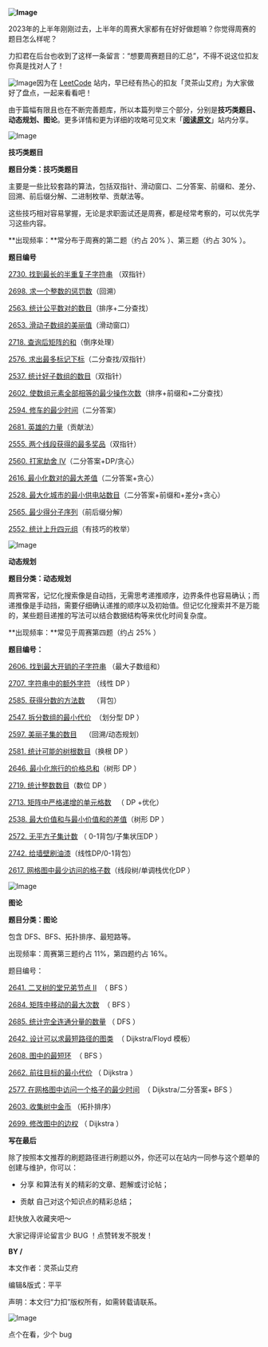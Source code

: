 **![Image](https://mmbiz.qpic.cn/mmbiz_gif/safvsE6UjgeIOHPUniaibDRxuNXOWze26DunZsuTNHozZ396PHh9CL4mTn2yLJXOcKwg6HZR5b7G6OJAJl82YwnQ/640?wx_fmt=gif&wxfrom=5&wx_lazy=1&tp=webp)**  

2023年的上半年刚刚过去，上半年的周赛大家都有在好好做题嘛？你觉得周赛的题目怎么样呢？

力扣君在后台也收到了这样一条留言：“想要周赛题目的汇总”，不得不说这位扣友你真是找对人了！

![Image](https://mmbiz.qpic.cn/sz_mmbiz_png/safvsE6Ujgc8EiaZx1vQuQoyBPQVg4RUjTzmlPRgA7FEI8YPmnUO4GQiaPMRYqnbryic194BCbL38ibFGorlh2brzQ/640?wx_fmt=png&tp=webp&wxfrom=5&wx_lazy=1&wx_co=1)因为在 [LeetCode](https://leetcode.cn/?utm_campaign=lcsocial&utm_medium=article&utm_source=wechat_lc01&utm_content=20230713&utm_term=expertise) 站内，早已经有热心的扣友「灵茶山艾府」为大家做好了盘点，一起来看看吧！

由于篇幅有限且也在不断完善题库，所以本篇列举三个部分，分别是**技巧类题目、动态规划、图论**。更多详情和更为详细的攻略可见文末「[**阅读原文**](https://leetcode.cn/circle/discuss/v2RXSN/?utm_campaign=lcsocial&utm_medium=article&utm_source=wechat_lc01&utm_content=20230713&utm_term=expertise)」站内分享。

![Image](https://mmbiz.qpic.cn/mmbiz_png/safvsE6UjgfSJmSnacGdeNmPqoibYuM50qO3MRLzy63Cic9FE3BwecIClprTv2S5VtmljrFNcIHnXCB5KpyR659A/640?wx_fmt=png&tp=webp&wxfrom=5&wx_lazy=1&wx_co=1)

**技巧类题目**

**题目分类：技巧类题目**

主要是一些比较套路的算法，包括双指针、滑动窗口、二分答案、前缀和、差分、回溯、前后缀分解、二进制枚举、贡献法等。

这些技巧相对容易掌握，无论是求职面试还是周赛，都是经常考察的，可以优先学习这些内容。

**出现频率：**常分布于周赛的第二题（约占 20% ）、第三题（约占 30% ）。

**题目编号**

[2730\. 找到最长的半重复子字符串](https://leetcode.cn/problems/find-the-longest-semi-repetitive-substring/?utm_campaign=lcsocial&utm_medium=article&utm_source=wechat_lc01&utm_content=20230713&utm_term=expertise) （双指针）

[2698\. 求一个整数的惩罚数](https://leetcode.cn/problems/find-the-punishment-number-of-an-integer/?utm_campaign=lcsocial&utm_medium=article&utm_source=wechat_lc01&utm_content=20230713&utm_term=expertise)（回溯）

[2563\. 统计公平数对的数目](https://leetcode.cn/problems/count-the-number-of-fair-pairs/?utm_campaign=lcsocial&utm_medium=article&utm_source=wechat_lc01&utm_content=20230713&utm_term=expertise)（排序+二分查找）

[2653\. 滑动子数组的美丽值](https://leetcode.cn/problems/sliding-subarray-beauty/?utm_campaign=lcsocial&utm_medium=article&utm_source=wechat_lc01&utm_content=20230713&utm_term=expertise)（滑动窗口）

[2718\. 查询后矩阵的和](https://leetcode.cn/problems/sum-of-matrix-after-queries/?utm_campaign=lcsocial&utm_medium=article&utm_source=wechat_lc01&utm_content=20230713&utm_term=expertise)（倒序处理）

[2576\. 求出最多标记下标](https://leetcode.cn/problems/find-the-maximum-number-of-marked-indices/?utm_campaign=lcsocial&utm_medium=article&utm_source=wechat_lc01&utm_content=20230713&utm_term=expertise)（二分查找/双指针）

[2537\. 统计好子数组的数目](https://leetcode.cn/problems/count-the-number-of-good-subarrays/?utm_campaign=lcsocial&utm_medium=article&utm_source=wechat_lc01&utm_content=20230713&utm_term=expertise)（双指针）

[2602\. 使数组元素全部相等的最少操作次数](https://leetcode.cn/problems/minimum-operations-to-make-all-array-elements-equal/?utm_campaign=lcsocial&utm_medium=article&utm_source=wechat_lc01&utm_content=20230713&utm_term=expertise)（排序+前缀和+二分查找）

[2594\. 修车的最少时间](https://leetcode.cn/problems/minimum-time-to-repair-cars/?utm_campaign=lcsocial&utm_medium=article&utm_source=wechat_lc01&utm_content=20230713&utm_term=expertise)（二分答案）

[2681\. 英雄的力量](https://leetcode.cn/problems/power-of-heroes/?utm_campaign=lcsocial&utm_medium=article&utm_source=wechat_lc01&utm_content=20230713&utm_term=expertise)（贡献法）

[2555\. 两个线段获得的最多奖品](https://leetcode.cn/problems/maximize-win-from-two-segments/?utm_campaign=lcsocial&utm_medium=article&utm_source=wechat_lc01&utm_content=20230713&utm_term=expertise)（双指针）

[2560\. 打家劫舍 IV](https://leetcode.cn/problems/house-robber-iv/?utm_campaign=lcsocial&utm_medium=article&utm_source=wechat_lc01&utm_content=20230713&utm_term=expertise)（二分答案+DP/贪心）

[2616\. 最小化数对的最大差值](https://leetcode.cn/problems/minimize-the-maximum-difference-of-pairs/?utm_campaign=lcsocial&utm_medium=article&utm_source=wechat_lc01&utm_content=20230713&utm_term=expertise)（二分答案+贪心）

[2528\. 最大化城市的最小供电站数目](https://leetcode.cn/problems/maximize-the-minimum-powered-city/?utm_campaign=lcsocial&utm_medium=article&utm_source=wechat_lc01&utm_content=20230713&utm_term=expertise)（二分答案+前缀和+差分+贪心）

[2565\. 最少得分子序列](https://leetcode.cn/problems/subsequence-with-the-minimum-score/?utm_campaign=lcsocial&utm_medium=article&utm_source=wechat_lc01&utm_content=20230713&utm_term=expertise)（前后缀分解）

[2552\. 统计上升四元组](https://leetcode.cn/problems/count-increasing-quadruplets/?utm_campaign=lcsocial&utm_medium=article&utm_source=wechat_lc01&utm_content=20230713&utm_term=expertise)（有技巧的枚举）

![Image](https://mmbiz.qpic.cn/mmbiz_png/icHoerKO3NjIfkxreTDrMPvNKtmPDYHVHEmXl8TcggPldNKhcgMPlHbu1qaxKqQicLAXOoTicjh1MrY7sJCxQkFuw/640?wx_fmt=png&tp=webp&wxfrom=5&wx_lazy=1&wx_co=1)

**动态规划**

**题目分类：动态规划**

周赛常客，记忆化搜索像是自动挡，无需思考递推顺序，边界条件也容易确认；而递推像是手动挡，需要仔细确认递推的顺序以及初始值。但记忆化搜索并不是万能的，某些题目递推的写法可以结合数据结构等来优化时间复杂度。

**出现频率：**常见于周赛第四题（约占 25% ）

**题目编号：**

[2606\. 找到最大开销的子字符串](https://leetcode.cn/problems/find-the-substring-with-maximum-cost/?utm_campaign=lcsocial&utm_medium=article&utm_source=wechat_lc01&utm_content=20230713&utm_term=expertise) （最大子数组和）

[2707\. 字符串中的额外字符](https://leetcode.cn/problems/extra-characters-in-a-string/?utm_campaign=lcsocial&utm_medium=article&utm_source=wechat_lc01&utm_content=20230713&utm_term=expertise) （线性 DP ）

[2585\. 获得分数的方法数](https://leetcode.cn/problems/number-of-ways-to-earn-points/?utm_campaign=lcsocial&utm_medium=article&utm_source=wechat_lc01&utm_content=20230713&utm_term=expertise)    （背包）

[2547\. 拆分数组的最小代价](https://leetcode.cn/problems/minimum-cost-to-split-an-array/?utm_campaign=lcsocial&utm_medium=article&utm_source=wechat_lc01&utm_content=20230713&utm_term=expertise)  （划分型 DP ）

[2597\. 美丽子集的数目](https://leetcode.cn/problems/the-number-of-beautiful-subsets/?utm_campaign=lcsocial&utm_medium=article&utm_source=wechat_lc01&utm_content=20230713&utm_term=expertise)    （回溯/动态规划）

[2581\. 统计可能的树根数目](https://leetcode.cn/problems/count-number-of-possible-root-nodes/?utm_campaign=lcsocial&utm_medium=article&utm_source=wechat_lc01&utm_content=20230713&utm_term=expertise)（换根 DP ）

[2646\. 最小化旅行的价格总和](https://leetcode.cn/problems/minimize-the-total-price-of-the-trips/?utm_campaign=lcsocial&utm_medium=article&utm_source=wechat_lc01&utm_content=20230713&utm_term=expertise)（树形 DP ）

[2719\. 统计整数数目](https://leetcode.cn/problems/count-of-integers/?utm_campaign=lcsocial&utm_medium=article&utm_source=wechat_lc01&utm_content=20230713&utm_term=expertise)（数位 DP ）

[2713\. 矩阵中严格递增的单元格数](https://leetcode.cn/problems/maximum-strictly-increasing-cells-in-a-matrix/?utm_campaign=lcsocial&utm_medium=article&utm_source=wechat_lc01&utm_content=20230713&utm_term=expertise)   （ DP +优化）

[2538\. 最大价值和与最小价值和的差值](https://leetcode.cn/problems/difference-between-maximum-and-minimum-price-sum/?utm_campaign=lcsocial&utm_medium=article&utm_source=wechat_lc01&utm_content=20230713&utm_term=expertise)（树形 DP ）

[2572\. 无平方子集计数](https://leetcode.cn/problems/count-the-number-of-square-free-subsets/?utm_campaign=lcsocial&utm_medium=article&utm_source=wechat_lc01&utm_content=20230713&utm_term=expertise) （ 0-1背包/子集状压DP ）

[2742\. 给墙壁刷油漆](https://leetcode.cn/problems/painting-the-walls/?utm_campaign=lcsocial&utm_medium=article&utm_source=wechat_lc01&utm_content=20230713&utm_term=expertise)（线性DP/0-1背包）

[2617\. 网格图中最少访问的格子数](https://leetcode.cn/problems/minimum-number-of-visited-cells-in-a-grid/?utm_campaign=lcsocial&utm_medium=article&utm_source=wechat_lc01&utm_content=20230713&utm_term=expertise)（线段树/单调栈优化DP ）

![Image](https://mmbiz.qpic.cn/sz_mmbiz_png/safvsE6Ujgc8EiaZx1vQuQoyBPQVg4RUjKmEGOjKWWojpBc0FF86QKVjbhibpqYwbO5VRJxaFzZPVecGzLAHdEVg/640?wx_fmt=png&tp=webp&wxfrom=5&wx_lazy=1&wx_co=1)

**图论**

**题目分类：图论**

包含 DFS、BFS、拓扑排序、最短路等。

出现频率：周赛第三题约占 11%，第四题约占 16%。

题目编号：

[2641\. 二叉树的堂兄弟节点 II](https://leetcode.cn/problems/cousins-in-binary-tree-ii/?utm_campaign=lcsocial&utm_medium=article&utm_source=wechat_lc01&utm_content=20230713&utm_term=expertise)  （ BFS ）

[2684\. 矩阵中移动的最大次数](https://leetcode.cn/problems/maximum-number-of-moves-in-a-grid/?utm_campaign=lcsocial&utm_medium=article&utm_source=wechat_lc01&utm_content=20230713&utm_term=expertise)  （ BFS ）

[2685\. 统计完全连通分量的数量](https://leetcode.cn/problems/count-the-number-of-complete-components/?utm_campaign=lcsocial&utm_medium=article&utm_source=wechat_lc01&utm_content=20230713&utm_term=expertise) （ DFS ）

[2642\. 设计可以求最短路径的图类](https://leetcode.cn/problems/design-graph-with-shortest-path-calculator/?utm_campaign=lcsocial&utm_medium=article&utm_source=wechat_lc01&utm_content=20230713&utm_term=expertise)  （ Dijkstra/Floyd 模板）

[2608\. 图中的最短环](https://leetcode.cn/problems/shortest-cycle-in-a-graph/?utm_campaign=lcsocial&utm_medium=article&utm_source=wechat_lc01&utm_content=20230713&utm_term=expertise)  （ BFS ）

[2662\. 前往目标的最小代价](https://leetcode.cn/problems/minimum-cost-of-a-path-with-special-roads/?utm_campaign=lcsocial&utm_medium=article&utm_source=wechat_lc01&utm_content=20230713&utm_term=expertise) （ Dijkstra ）

[2577\. 在网格图中访问一个格子的最少时间](https://leetcode.cn/problems/minimum-time-to-visit-a-cell-in-a-grid/?utm_campaign=lcsocial&utm_medium=article&utm_source=wechat_lc01&utm_content=20230713&utm_term=expertise)  （ Dijkstra/二分答案+ BFS ）

[2603\. 收集树中金币](https://leetcode.cn/problems/collect-coins-in-a-tree/?utm_campaign=lcsocial&utm_medium=article&utm_source=wechat_lc01&utm_content=20230713&utm_term=expertise) （拓扑排序）

[2699\. 修改图中的边权](https://leetcode.cn/problems/modify-graph-edge-weights/?utm_campaign=lcsocial&utm_medium=article&utm_source=wechat_lc01&utm_content=20230713&utm_term=expertise) （ Dijkstra ）

**写在最后**

除了按照本文推荐的刷题路径进行刷题以外，你还可以在站内一同参与这个题单的创建与维护，你可以：

-   分享 和算法有关的精彩的文章、题解或讨论帖；
    
-   贡献 自己对这个知识点的精彩总结；
    

赶快放入收藏夹吧～

大家记得评论留言少 BUG ！点赞转发不脱发！

**BY /**   

本文作者：灵茶山艾府

编辑&版式：平平

声明：本文归“力扣”版权所有，如需转载请联系。

![Image](https://mmbiz.qpic.cn/mmbiz_png/safvsE6UjgchEBUKHcCwBjsChY0Lp0IndhYic9YH0GnMVsZlW9o6IpQSHM962aT3rvAnoe3eFJrHZfNr5U4zdqQ/640?wx_fmt=png&wxfrom=5&wx_lazy=1&wx_co=1&tp=webp)

点个在看，少个 bug